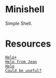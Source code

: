 # Minishell
Simple Shell.

# Resources
[`Help+`](https://github.com/tclaudel/minishell/tree/master)<br>
[`Help from Jean`](https://github.com/Haliris/minishell)<br>
[`Help`](https://github.com/aautin/42_minishell/tree/main)<br>
[`Could be useful?`](https://github.com/kaushiksk/mini-c-compiler/tree/master)
